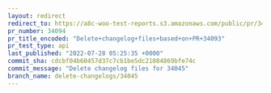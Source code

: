 ```yaml
---
layout: redirect
redirect_to: https://a8c-woo-test-reports.s3.amazonaws.com/public/pr/34094/api/index.html
pr_number: 34094
pr_title_encoded: "Delete+changelog+files+based+on+PR+34093"
pr_test_type: api
last_published: "2022-07-28 05:25:35 +0000"
commit_sha: cdcbf04b60457d37c7cb1be5dc21084869bfe74c
commit_message: "Delete changelog files for 34045"
branch_name: delete-changelogs/34045
---
```

